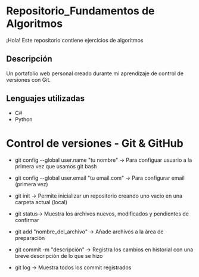 # Repositorio_Fundamentos de Algoritmos 
¡Hola! Este repositorio contiene ejercicios de algoritmos

## Descripción
Un portafolio web personal creado durante mi aprendizaje de control de versiones con Git.

## Lenguajes utilizadas
- C# 
- Python

# Control de versiones - Git & GitHub
- git config --global user.name "tu nombre" -> Para configuar usuario a la primera vez que usamos git bash

- git config --global user.email "tu email.com" -> Para configurar email  (primera vez)

- git init -> Permite inicializar un repositorio creando uno vacio en una carpeta actual (local)

- git status-> Muestra los archivos nuevos, modificados y pendientes de confirmar

- git add "nombre_del_archivo" -> Añade archivos a la àrea de preparaciòn 

- git commit -m "descripciòn" -> Registra los cambios en historial con una breve descripciòn de lo que se hizo

- git log -> Muestra todos los commit registrados 
